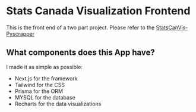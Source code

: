 # Stats Canada Visualization Frontend

This is the front end of a two part project. Please refer to the [StatsCanVis-Pyscrapper](https://github.com/thalasith/statscanvis-pyscrapper)

## What components does this App have?

I made it as simple as possible:

- Next.js for the framework
- Tailwind for the CSS
- Prisma for the ORM
- MYSQL for the database
- Recharts for the data visualizations
